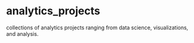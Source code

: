 # analytics_projects
collections of analytics projects ranging from data science, visualizations, and analysis.
